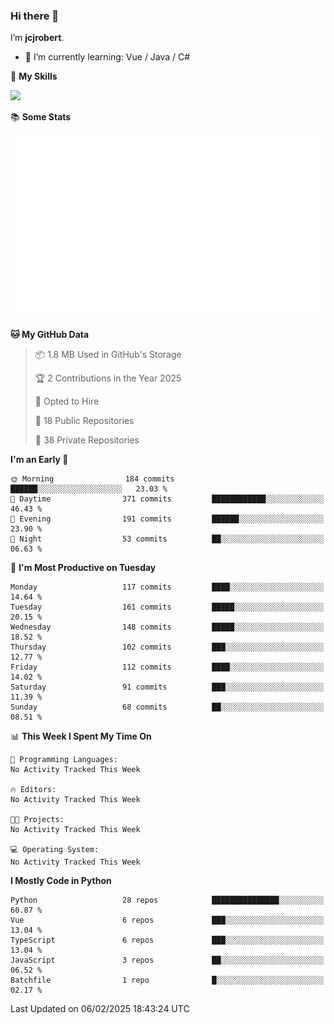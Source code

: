 ### Hi there 👋

I’m **jcjrobert**.

- 🌱 I’m currently learning: Vue / Java / C#

🌟 **My Skills**

![](https://img.shields.io/badge/-Python-3e74a2?style=flat-square&logo=Python&logoColor=fff)

📚 **Some Stats**

![](https://github.com/jcjrobert/github-stats/blob/master/generated/overview.svg)

<!--START_SECTION:waka-->
**🐱 My GitHub Data** 

> 📦 1.8 MB Used in GitHub's Storage 
 > 
> 🏆 2 Contributions in the Year 2025
 > 
> 💼 Opted to Hire
 > 
> 📜 18 Public Repositories 
 > 
> 🔑 38 Private Repositories 
 > 
**I'm an Early 🐤** 

```text
🌞 Morning                184 commits         ██████░░░░░░░░░░░░░░░░░░░   23.03 % 
🌆 Daytime                371 commits         ████████████░░░░░░░░░░░░░   46.43 % 
🌃 Evening                191 commits         ██████░░░░░░░░░░░░░░░░░░░   23.90 % 
🌙 Night                  53 commits          ██░░░░░░░░░░░░░░░░░░░░░░░   06.63 % 
```
📅 **I'm Most Productive on Tuesday** 

```text
Monday                   117 commits         ████░░░░░░░░░░░░░░░░░░░░░   14.64 % 
Tuesday                  161 commits         █████░░░░░░░░░░░░░░░░░░░░   20.15 % 
Wednesday                148 commits         █████░░░░░░░░░░░░░░░░░░░░   18.52 % 
Thursday                 102 commits         ███░░░░░░░░░░░░░░░░░░░░░░   12.77 % 
Friday                   112 commits         ████░░░░░░░░░░░░░░░░░░░░░   14.02 % 
Saturday                 91 commits          ███░░░░░░░░░░░░░░░░░░░░░░   11.39 % 
Sunday                   68 commits          ██░░░░░░░░░░░░░░░░░░░░░░░   08.51 % 
```


📊 **This Week I Spent My Time On** 

```text
💬 Programming Languages: 
No Activity Tracked This Week

🔥 Editors: 
No Activity Tracked This Week

🐱‍💻 Projects: 
No Activity Tracked This Week

💻 Operating System: 
No Activity Tracked This Week
```

**I Mostly Code in Python** 

```text
Python                   28 repos            ███████████████░░░░░░░░░░   60.87 % 
Vue                      6 repos             ███░░░░░░░░░░░░░░░░░░░░░░   13.04 % 
TypeScript               6 repos             ███░░░░░░░░░░░░░░░░░░░░░░   13.04 % 
JavaScript               3 repos             ██░░░░░░░░░░░░░░░░░░░░░░░   06.52 % 
Batchfile                1 repo              █░░░░░░░░░░░░░░░░░░░░░░░░   02.17 % 
```




 Last Updated on 06/02/2025 18:43:24 UTC
<!--END_SECTION:waka-->

